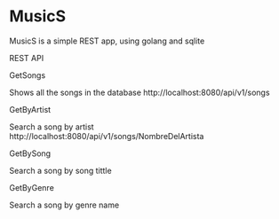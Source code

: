 # MusicS

MusicS is a simple REST app, using golang and sqlite

REST API

GetSongs

Shows all the songs in the database
http://localhost:8080/api/v1/songs

GetByArtist

Search a song by artist
http://localhost:8080/api/v1/songs/NombreDelArtista

GetBySong

Search a song by song tittle

GetByGenre

Search a song by genre name